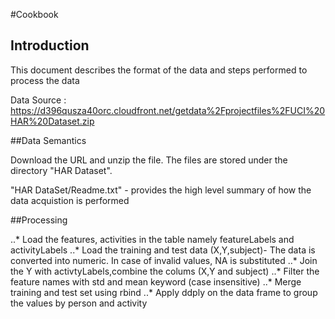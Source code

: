 #Cookbook 

## Introduction
This document describes the format of the data and steps performed to process the data 

Data Source : https://d396qusza40orc.cloudfront.net/getdata%2Fprojectfiles%2FUCI%20HAR%20Dataset.zip  

##Data Semantics 

Download the URL and unzip the file. The files are stored under the directory "HAR Dataset".

"HAR DataSet/Readme.txt" - provides the high level summary of how the data acquistion is performed

##Processing

..* Load the features, activities in the table namely featureLabels and activityLabels
..* Load the training and test data (X,Y,subject)- The data is converted into numeric. In case of invalid values, NA is substituted 
..* Join the Y with activtyLabels,combine the colums (X,Y and subject) 
..* Filter the feature names with std and mean keyword (case insensitive) 
..* Merge training and test set using rbind
..* Apply ddply on the data frame to group the values by person and activity 


